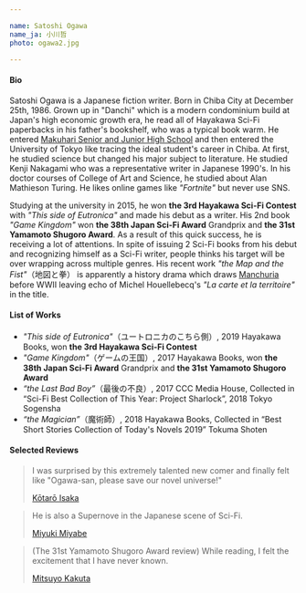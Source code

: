 ```yaml
---

name: Satoshi Ogawa  
name_ja: 小川哲  
photo: ogawa2.jpg  

---
```


#### Bio

<!--
小川哲は日本の小説家。1986年12月25日に千葉県千葉市に生まれる。戦後民主主義の典型である近代的集合住宅「団地」に育ち、読書家である父の書斎にあったハヤカワ文庫のSF作品を読破。俊英の集う渋谷区教育学園幕張中学に進学し、その後東京大学に入学。当初は理系に進学したが、その後文学に転向。中上健次をはじめとする現代文学作家の研究を行なう。大学院博士課程では総合文化研究科に在籍し、アラン・チューリングについて研究する。Fortniteなどのオンライン対戦ゲームを愛好し、SNSは使わない。

大学院在学中の2015年、「ユートロニカのこちらがわ」で第三回ハヤカワSFコンテストを受賞し、作家としてのキャリアをスタート。二冊目となる『ゲームの王国』では日本SF大賞と山本周五郎賞を受賞、現在最も注目される若手作家の1人である。デビューから続けて2作のSFを発表し、本人もSFをその出自と認めているが、現在は満州を舞台にした『地図と拳』を手がけ、その活動の幅は複数のジャンルを横断するものと目されている。
-->

Satoshi Ogawa is a Japanese fiction writer. Born in Chiba City at December 25th, 1986. Grown up in "Danchi" which is a modern condominium build at Japan's high economic growth era, he read all of Hayakawa Sci-Fi paperbacks in his father's bookshelf, who was a typical book warm. He entered [Makuhari Senior and Junior High School](https://www.shibumaku-en.jp/) and then entered the University of Tokyo like tracing the ideal student's career in Chiba. At first, he studied science but changed his major subject to literature. He studied Kenji Nakagami who was a representative writer in Japanese 1990's. In his doctor courses of College of Art and Science, he studied about Alan Mathieson Turing. He likes online games like _"Fortnite"_ but never use SNS.

Studying at the university in 2015, he won **the 3rd Hayakawa Sci-Fi Contest** with _"This side of Eutronica"_ and made his debut as a writer. His 2nd book _"Game Kingdom"_ won **the 38th Japan Sci-Fi Award** Grandprix and **the 31st Yamamoto Shugoro Award**. As a result of this quick success, he is receiving a lot of attentions. In spite of issuing 2 Sci-Fi books from his debut and recognizing himself as a Sci-Fi writer, people thinks his target will be over wrapping across multiple genres. His recent work _"the Map and the Fist"_（地図と拳） is apparently a history drama which draws [Manchuria](https://en.wikipedia.org/wiki/Manchuria) before WWⅡ leaving  echo of Michel Houellebecq's _"La carte et la territoire"_ in the title.

#### List of Works

- _"This side of Eutronica"_（ユートロニカのこちら側）, 2019 Hayakawa Books, won **the 3rd Hayakawa Sci-Fi Contest**
- _"Game Kingdom"_（ゲームの王国）, 2017 Hayakawa Books, won **the 38th Japan Sci-Fi Award** Grandprix and **the 31st Yamamoto Shugoro Award**
- _“the Last Bad Boy”_（最後の不良）, 2017 CCC Media House, Collected in “Sci-Fi Best Collection of This Year: Project Sharlock”, 2018 Tokyo Sogensha
- _“the Magician”_（魔術師）, 2018 Hayakawa Books, Collected in “Best Short Stories Collection of Today's Novels 2019” Tokuma Shoten

#### Selected Reviews

<!--
すごい才能の新人がいる、と感嘆し「小川さん、小説界を救ってください！」という気持ちになりました。
— 伊坂幸太郎 https://en.wikipedia.org/wiki/K%C5%8Dtar%C5%8D_Isaka
-->


> I was surprised by this extremely talented new comer and finally felt like "Ogawa-san, please save our novel universe!"
> 
> [Kōtarō Isaka](https://en.wikipedia.org/wiki/K%C5%8Dtar%C5%8D_Isaka)

<!--
SF界からまた一つ超新星が現れた。
— 宮部みゆき https://en.wikipedia.org/wiki/Miyuki_Miyabe
-->

> He is also a Supernove in the Japanese scene of Sci-Fi.
> 
> [Miyuki Miyabe](https://en.wikipedia.org/wiki/Miyuki_Miyabe)


<!--
（第31回山本周五郎賞選評）読んでいるあいだの興奮は、味わったことのない種類のものだった。
角田光代 https://en.wikipedia.org/wiki/Mitsuyo_Kakuta
-->

> (The 31st Yamamoto Shugoro Award review) While reading, I felt the excitement that I have never known.
> 
> [Mitsuyo Kakuta](https://en.wikipedia.org/wiki/Mitsuyo_Kakuta)